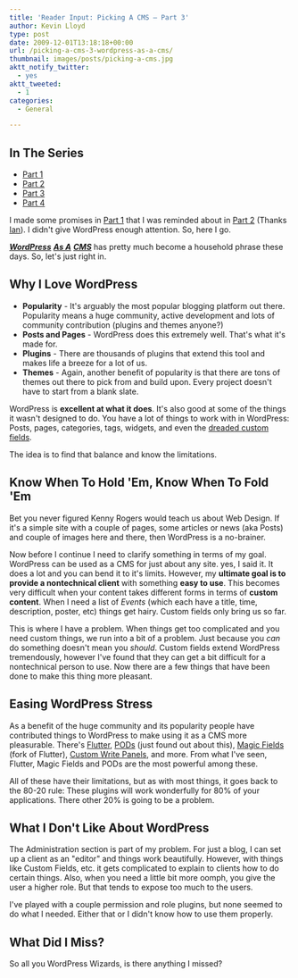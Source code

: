 ```yaml
---
title: 'Reader Input: Picking A CMS – Part 3'
author: Kevin Lloyd
type: post
date: 2009-12-01T13:18:18+00:00
url: /picking-a-cms-3-wordpress-as-a-cms/
thumbnail: images/posts/picking-a-cms.jpg
aktt_notify_twitter:
  - yes
aktt_tweeted:
  - 1
categories:
  - General

---
```

## In The Series

  * [Part 1][1]
  * [Part 2][2]
  * [Part 3][3]
  * [Part 4][4]

I made some promises in [Part 1][1] that I was reminded about in [Part 2][2] (Thanks [Ian][5]). I didn't give WordPress enough attention. So, here I go.

_[**WordPress**][6] [**As A**][7] [**CMS**][7]_ has pretty much become a household phrase these days. So, let's just right in.

## Why I Love WordPress

  * **Popularity** - It's arguably the most popular blogging platform out there. Popularity means a huge community, active development and lots of community contribution (plugins and themes anyone?)
  * **Posts and Pages** - WordPress does this extremely well. That's what it's made for.
  * **Plugins** - There are thousands of plugins that extend this tool and makes life a breeze for a lot of us.
  * **Themes** - Again, another benefit of popularity is that there are tons of themes out there to pick from and build upon. Every project doesn't have to start from a blank slate.

WordPress is **excellent at what it does**. It's also good at some of the things it wasn't designed to do. You have a lot of things to work with in WordPress: Posts, pages, categories, tags, widgets, and even the [dreaded custom fields][8].

The idea is to find that balance and know the limitations.

## Know When To Hold 'Em, Know When To Fold 'Em

Bet you never figured Kenny Rogers would teach us about Web Design. If it's a simple site with a couple of pages, some articles or news (aka Posts) and couple of images here and there, then WordPress is a no-brainer.

Now before I continue I need to clarify something in terms of my goal. WordPress can be used as a CMS for just about any site. yes, I said it. It does a lot and you can bend it to it's limits. However, my **ultimate goal is to provide a nontechnical client** with something **easy to use**. This becomes very difficult when your content takes different forms in terms of **custom content**. When I need a list of _Events_ (which each have a title, time, description, poster, etc) things get hairy. Custom fields only bring us so far.

This is where I have a problem. When things get too complicated and you need custom things, we run into a bit of a problem. Just because you _can_ do something doesn't mean you _should_. Custom fields extend WordPress tremendously, however I've found that they can get a bit difficult for a nontechnical person to use. Now there are a few things that have been done to make this thing more pleasant.

## Easing WordPress Stress

As a benefit of the huge community and its popularity people have contributed things to WordPress to make using it as a CMS more pleasurable. There's [Flutter][9], [PODs][10] (just found out about this), [Magic Fields][11] (fork of Flutter), [Custom Write Panels][12], and more. From what I've seen, Flutter, Magic Fields and PODs are the most powerful among these.

All of these have their limitations, but as with most things, it goes back to the 80-20 rule: These plugins will work wonderfully for 80% of your applications. There other 20% is going to be a problem.

## What I Don't Like About WordPress

The Administration section is part of my problem. For just a blog, I can set up a client as an "editor" and things work beautifully. However, with things like Custom Fields, etc. it gets complicated to explain to clients how to do certain things. Also, when you need a little bit more oomph, you give the user a higher role. But that tends to expose too much to the users.

I've played with a couple permission and role plugins, but none seemed to do what I needed. Either that or I didn't know how to use them properly.

## What Did I Miss?

So all you WordPress Wizards, is there anything I missed?

[1]: https://webdevelopment2.com/picking-a-cms-part-1/
[2]: https://webdevelopment2.com/picking-a-cms-2-new-standards/
[3]: https://webdevelopment2.com/picking-a-cms-3-wordpress-as-a-cms/
[4]: /picking-cms-4-looking-at-drupal
[5]: https://webdevelopment2.com/picking-a-cms-2-new-standards/#comment-28065
[6]: http://www.noupe.com/wordpress/powerful-cms-using-wordpress.html
[7]: http://www.idesignstudios.com/blog/web-design/wordpress-as-cms/
[8]: http://codex.wordpress.org/Custom_Fields
[9]: http://flutter.freshout.us/
[10]: http://pods.uproot.us/
[11]: http://magicfields.org/
[12]: http://wefunction.com/2009/10/revisited-creating-custom-write-panels-in-wordpress/